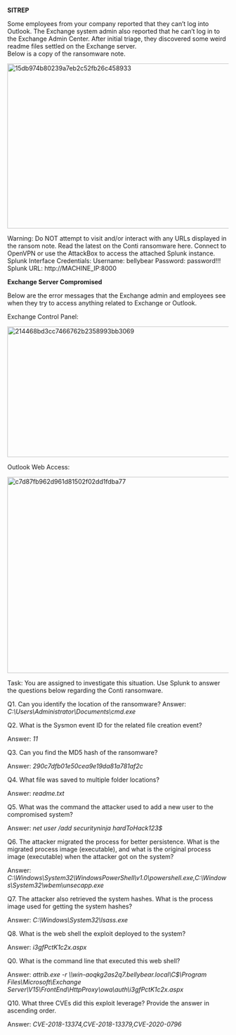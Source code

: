 **SITREP**

Some employees from your company reported that they can’t log into Outlook. The Exchange system admin also reported that he can’t log in to the Exchange Admin Center. After initial triage, they discovered some weird readme files settled on the Exchange server.  
Below is a copy of the ransomware note.

<img width="1128" height="375" alt="15db974b80239a7eb2c52fb26c458933" src="https://github.com/user-attachments/assets/912b2047-5b80-43e0-bc99-2b0cde56028f" />

Warning: Do NOT attempt to visit and/or interact with any URLs displayed in the ransom note. 
Read the latest on the Conti ransomware here. 
Connect to OpenVPN or use the AttackBox to access the attached Splunk instance. 
Splunk Interface Credentials:
Username: bellybear
Password: password!!!
Splunk URL: http://MACHINE_IP:8000

**Exchange Server Compromised**

Below are the error messages that the Exchange admin and employees see when they try to access anything related to Exchange or Outlook.

Exchange Control Panel:

<img width="1896" height="297" alt="214468bd3cc7466762b2358993bb3069" src="https://github.com/user-attachments/assets/66bed27d-cf73-47bd-919e-b44879c02f62" />


Outlook Web Access:

<img width="1853" height="446" alt="c7d87fb962d961d81502f02dd1fdba77" src="https://github.com/user-attachments/assets/c0c619cb-128c-4936-ac88-675c9f47536b" />


Task: You are assigned to investigate this situation. Use Splunk to answer the questions below regarding the Conti ransomware. 

Q1. Can you identify the location of the ransomware?
Answer: _C:\Users\Administrator\Documents\cmd.exe_

Q2. What is the Sysmon event ID for the related file creation event?

Answer: _11_


Q3. Can you find the MD5 hash of the ransomware?

Answer: _290c7dfb01e50cea9e19da81a781af2c_


Q4. What file was saved to multiple folder locations?

Answer: _readme.txt_


Q5. What was the command the attacker used to add a new user to the compromised system?

Answer: _net user /add securityninja hardToHack123$_


Q6. The attacker migrated the process for better persistence. What is the migrated process image (executable), and what is the original process image (executable) when the attacker got on the system?

Answer: _C:\Windows\System32\WindowsPowerShell\v1.0\powershell.exe,C:\Windows\System32\wbem\unsecapp.exe_


Q7. The attacker also retrieved the system hashes. What is the process image used for getting the system hashes?

Answer: _C:\Windows\System32\lsass.exe_


Q8. What is the web shell the exploit deployed to the system?

Answer: _i3gfPctK1c2x.aspx_


Q0. What is the command line that executed this web shell?

Answer: _attrib.exe  -r \\\\win-aoqkg2as2q7.bellybear.local\C$\Program Files\Microsoft\Exchange Server\V15\FrontEnd\HttpProxy\owa\auth\i3gfPctK1c2x.aspx_


Q10. What three CVEs did this exploit leverage? Provide the answer in ascending order.

Answer: _CVE-2018-13374,CVE-2018-13379,CVE-2020-0796_






